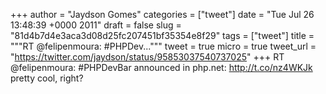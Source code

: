 
+++
author = "Jaydson Gomes"
categories = ["tweet"]
date = "Tue Jul 26 13:48:39 +0000 2011"
draft = false
slug = "81d4b7d4e3aca3d08d25fc207451bf35354e8f29"
tags = ["tweet"]
title = """RT @felipenmoura: #PHPDev..."""
tweet = true
micro = true
tweet_url = "https://twitter.com/jaydson/status/95853037540737025"
+++
RT @felipenmoura: #PHPDevBar announced in php.net: http://t.co/nz4WKJk pretty cool, right?
